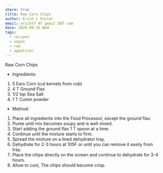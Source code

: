 ```yaml
---
share: true
title: Raw Corn Chips
author: Erich L Foster
email: erichlf AT gmail DOT com
date: 2020-08-26 Wed
tags:
  - recipes
  - vegan
  - raw
  - appetizer
---
```


Raw Corn Chips
* Ingredients:
1. 5 Ears Corn (cut kernels from cob)
2. 4 T Ground Flax
3. 1/2 tsp Sea Salt
4. 1 T Cumin powder

* Method:
1. Place all ingredients into the Food Processor, except the ground flax.
2. Puree until mix becomes soupy and is well mixed.
3. Start adding the ground flax 1 T spoon at a time.
4. Continue until the mixture starts to firm.
5. Spread the mixture on a lined dehydrator tray.
6. Dehydrate for 2-3 hours at 105F or until you can remove it easily from tray.
7. Place the chips directly on the screen and continue to dehydrate for 3-4 hours.
8. Allow to cool, The chips should become crisp.

